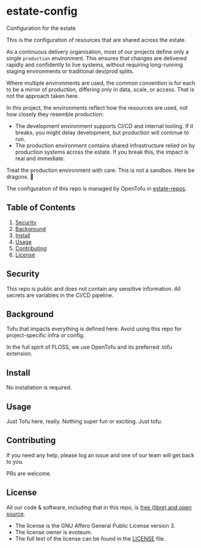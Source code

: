 [//]: # (STANDARD README)
[//]: # (https://github.com/RichardLitt/standard-readme)
[//]: # (----------------------------------------------)
[//]: # (Uncomment optional sections as required)
[//]: # (----------------------------------------------)

[//]: # (Title)
[//]: # (Match repository name)
[//]: # (REQUIRED)

#  estate-config

[//]: # (Banner)
[//]: # (OPTIONAL)
[//]: # (Must not have its own title)
[//]: # (Must link to local image in current repository)


[//]: # (Badges)
[//]: # (OPTIONAL)
[//]: # (Must not have its own title)


[//]: # (Short description)
[//]: # (REQUIRED)
[//]: # (An overview of the intentions of this repo)
[//]: # (Must not have its own title)
[//]: # (Must be less than 120 characters)
[//]: # (Must match GitHub's description)

Configuration for the estate

[//]: # (Long Description)
[//]: # (OPTIONAL)
[//]: # (Must not have its own title)
[//]: # (A detailed description of the repo)

This is the configuration of resources that are shared across the estate.

As a continuous delivery organisation, most of our projects define only a single `production` environment. This ensures that changes are delivered rapidly and confidently to live systems, without requiring long-running staging environments or traditional dev/prod splits.

Where multiple environments are used, the common convention is for each to be a mirror of production, differing only in data, scale, or access. That is not the approach taken here.

In this project, the environments reflect how the resources are used, not how closely they resemble production:
- The development environment supports CI/CD and internal tooling. If it breaks, you might delay development, but production will continue to run.
- The production environment contains shared infrastructure relied on by production systems across the estate. If you break this, the impact is real and immediate.

Treat the production environment with care. This is not a sandbox. Here be dragons. 🐉


[//]: # (Keep this note to help people understand how to configure this repo.)
The configuration of this repo is managed by OpenTofu in [estate-repos](https://github.com/evoteum/estate-repos).



## Table of Contents

[//]: # (REQUIRED)
[//]: # (Delete as appropriate)

1. [Security](#security)
1. [Background](#background)
1. [Install](#install)
1. [Usage](#usage)
1. [Contributing](#contributing)
1. [License](#license)

## Security
[//]: # (OPTIONAL)
[//]: # (May go here if it is important to highlight security concerns.)

This repo is public and does not contain any sensitive information. All secrets are variables in the CI/CD pipeline.

## Background
[//]: # (OPTIONAL)
[//]: # (Explain the motivation and abstract dependencies for this repo)

Tofu that impacts everything is defined here. Avoid using this repo for project-specific infra or config.

In the full spirit of FLOSS, we use OpenTofu and its preferred .tofu extension.

## Install

[//]: # (Explain how to install the thing.)
[//]: # (OPTIONAL IF documentation repo)
[//]: # (ELSE REQUIRED)

No installation is required.

## Usage
[//]: # (REQUIRED)
[//]: # (Explain what the thing does. Use screenshots and/or videos.)

Just Tofu here, really. Nothing super fun or exciting. Just tofu.

## Contributing
[//]: # (REQUIRED)

If you need any help, please log an issue and one of our team will get back to you.

PRs are welcome.

## License
[//]: # (REQUIRED)
All our code & software, including that in this repo,
is [free (libre) and open source](https://en.wikipedia.org/wiki/Free_and_open-source_software).

- The license is the  GNU Affero General Public License version 3.
- The license owner is evoteum.
- The full text of the license can be found in the [LICENSE](LICENSE) file.

